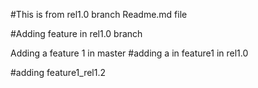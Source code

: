 #This is from rel1.0 branch Readme.md file

#Adding feature in rel1.0 branch

Adding a feature 1 in master
#adding a in feature1 in rel1.0

#adding feature1_rel1.2